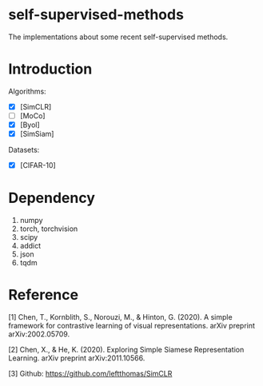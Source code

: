# self-supervised-methods

The implementations about some recent self-supervised methods.

# Introduction

Algorithms:

- [x] [SimCLR]
- [ ] [MoCo]
- [x] [Byol] 
- [x] [SimSiam]

Datasets:

- [x] [CIFAR-10]

# Dependency

1. numpy
2. torch, torchvision
3. scipy
4. addict
5. json
6. tqdm

# Reference

[1] Chen, T., Kornblith, S., Norouzi, M., & Hinton, G. (2020). A simple framework for contrastive learning of visual representations. arXiv preprint arXiv:2002.05709.

[2] Chen, X., & He, K. (2020). Exploring Simple Siamese Representation Learning. arXiv preprint arXiv:2011.10566.

[3] Github: https://github.com/leftthomas/SimCLR